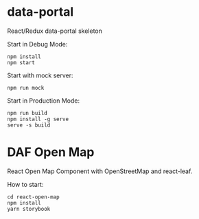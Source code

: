 # data-portal
React/Redux data-portal skeleton

Start in Debug Mode:
```
npm install
npm start
```

Start with mock server:
```
npm run mock
```

Start in Production Mode:
```
npm run build
npm install -g serve
serve -s build
```

# DAF Open Map
React Open Map Component with OpenStreetMap and react-leaf.

How to start:
```
cd react-open-map
npm install
yarn storybook
```
